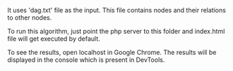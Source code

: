 It uses 'dag.txt' file as the input. This file contains nodes and their relations to other nodes.

To run this algorithm, just point the php server to this folder and index.html file will get executed by default.

To see the results, open localhost in Google Chrome. The results will be displayed in the console which is present in DevTools.

